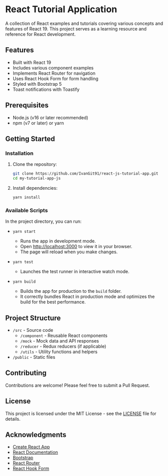 # React Tutorial Application

A collection of React examples and tutorials covering various concepts and features of React 19. This project serves as a learning resource and reference for React development.

## Features

- Built with React 19
- Includes various component examples
- Implements React Router for navigation
- Uses React Hook Form for form handling
- Styled with Bootstrap 5
- Toast notifications with Toastify

## Prerequisites

- Node.js (v16 or later recommended)
- npm (v7 or later) or yarn

## Getting Started

### Installation

1. Clone the repository:
   ```bash
   git clone https://github.com/IvanGit91/react-js-tutorial-app.git
   cd my-tutorial-app-js
   ```

2. Install dependencies:
   ```bash
   yarn install
   ```

### Available Scripts

In the project directory, you can run:

- `yarn start`
  - Runs the app in development mode.
  - Open [http://localhost:3000](http://localhost:3000) to view it in your browser.
  - The page will reload when you make changes.

- `yarn test`
  - Launches the test runner in interactive watch mode.

- `yarn build`
  - Builds the app for production to the `build` folder.
  - It correctly bundles React in production mode and optimizes the build for the best performance.

## Project Structure

- `/src` - Source code
  - `/component` - Reusable React components
  - `/mock` - Mock data and API responses
  - `/reducer` - Redux reducers (if applicable)
  - `/utils` - Utility functions and helpers
- `/public` - Static files

## Contributing

Contributions are welcome! Please feel free to submit a Pull Request.

## License

This project is licensed under the MIT License - see the [LICENSE](LICENSE) file for details.

## Acknowledgments

- [Create React App](https://create-react-app.dev/)
- [React Documentation](https://reactjs.org/)
- [Bootstrap](https://getbootstrap.com/)
- [React Router](https://reactrouter.com/)
- [React Hook Form](https://react-hook-form.com/)
